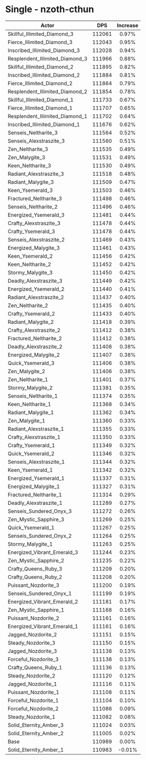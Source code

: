 # Single - nzoth-cthun
| Actor | DPS | Increase |
|---|:---:|:---:|
|Skillful_Illimited_Diamond_3|112061|0.97%|
|Fierce_Illimited_Diamond_3|112043|0.95%|
|Inscribed_Illimited_Diamond_3|112028|0.94%|
|Resplendent_Illimited_Diamond_3|111966|0.88%|
|Skillful_Illimited_Diamond_2|111895|0.82%|
|Inscribed_Illimited_Diamond_2|111884|0.81%|
|Fierce_Illimited_Diamond_2|111864|0.79%|
|Resplendent_Illimited_Diamond_2|111854|0.78%|
|Skillful_Illimited_Diamond_1|111733|0.67%|
|Fierce_Illimited_Diamond_1|111707|0.65%|
|Resplendent_Illimited_Diamond_1|111702|0.64%|
|Inscribed_Illimited_Diamond_1|111676|0.62%|
|Senseis_Neltharite_3|111564|0.52%|
|Senseis_Alexstraszite_3|111560|0.51%|
|Zen_Neltharite_3|111535|0.49%|
|Zen_Malygite_3|111531|0.49%|
|Keen_Neltharite_3|111530|0.49%|
|Radiant_Alexstraszite_3|111518|0.48%|
|Radiant_Malygite_3|111509|0.47%|
|Keen_Ysemerald_3|111503|0.46%|
|Fractured_Neltharite_3|111498|0.46%|
|Senseis_Neltharite_2|111496|0.46%|
|Energized_Ysemerald_3|111481|0.44%|
|Crafty_Alexstraszite_3|111478|0.44%|
|Crafty_Ysemerald_3|111478|0.44%|
|Senseis_Alexstraszite_2|111469|0.43%|
|Energized_Malygite_3|111461|0.43%|
|Keen_Ysemerald_2|111456|0.42%|
|Keen_Neltharite_2|111452|0.42%|
|Stormy_Malygite_3|111450|0.42%|
|Deadly_Alexstraszite_3|111449|0.42%|
|Energized_Ysemerald_2|111440|0.41%|
|Radiant_Alexstraszite_2|111437|0.40%|
|Zen_Neltharite_2|111435|0.40%|
|Crafty_Ysemerald_2|111433|0.40%|
|Radiant_Malygite_2|111418|0.39%|
|Crafty_Alexstraszite_2|111412|0.38%|
|Fractured_Neltharite_2|111412|0.38%|
|Deadly_Alexstraszite_2|111408|0.38%|
|Energized_Malygite_2|111407|0.38%|
|Quick_Ysemerald_3|111406|0.38%|
|Zen_Malygite_2|111406|0.38%|
|Zen_Neltharite_1|111401|0.37%|
|Stormy_Malygite_2|111381|0.35%|
|Senseis_Neltharite_1|111374|0.35%|
|Keen_Neltharite_1|111368|0.34%|
|Radiant_Malygite_1|111362|0.34%|
|Zen_Malygite_1|111360|0.33%|
|Radiant_Alexstraszite_1|111355|0.33%|
|Crafty_Alexstraszite_1|111350|0.33%|
|Crafty_Ysemerald_1|111349|0.32%|
|Quick_Ysemerald_2|111346|0.32%|
|Senseis_Alexstraszite_1|111344|0.32%|
|Keen_Ysemerald_1|111342|0.32%|
|Energized_Ysemerald_1|111337|0.31%|
|Energized_Malygite_1|111327|0.31%|
|Fractured_Neltharite_1|111314|0.29%|
|Deadly_Alexstraszite_1|111289|0.27%|
|Senseis_Sundered_Onyx_3|111272|0.26%|
|Zen_Mystic_Sapphire_3|111269|0.25%|
|Quick_Ysemerald_1|111267|0.25%|
|Senseis_Sundered_Onyx_2|111264|0.25%|
|Stormy_Malygite_1|111263|0.25%|
|Energized_Vibrant_Emerald_3|111244|0.23%|
|Zen_Mystic_Sapphire_2|111235|0.22%|
|Crafty_Queens_Ruby_3|111209|0.20%|
|Crafty_Queens_Ruby_2|111208|0.20%|
|Puissant_Nozdorite_3|111200|0.19%|
|Senseis_Sundered_Onyx_1|111199|0.19%|
|Energized_Vibrant_Emerald_2|111181|0.17%|
|Zen_Mystic_Sapphire_1|111168|0.16%|
|Puissant_Nozdorite_2|111161|0.16%|
|Energized_Vibrant_Emerald_1|111161|0.16%|
|Jagged_Nozdorite_2|111151|0.15%|
|Steady_Nozdorite_3|111150|0.15%|
|Jagged_Nozdorite_3|111138|0.13%|
|Forceful_Nozdorite_3|111138|0.13%|
|Crafty_Queens_Ruby_1|111136|0.13%|
|Steady_Nozdorite_2|111120|0.12%|
|Jagged_Nozdorite_1|111116|0.11%|
|Puissant_Nozdorite_1|111108|0.11%|
|Forceful_Nozdorite_1|111104|0.10%|
|Forceful_Nozdorite_2|111086|0.09%|
|Steady_Nozdorite_1|111082|0.08%|
|Solid_Eternity_Amber_3|111024|0.03%|
|Solid_Eternity_Amber_2|111005|0.02%|
|Base|110989|0.00%|
|Solid_Eternity_Amber_1|110983|-0.01%|
